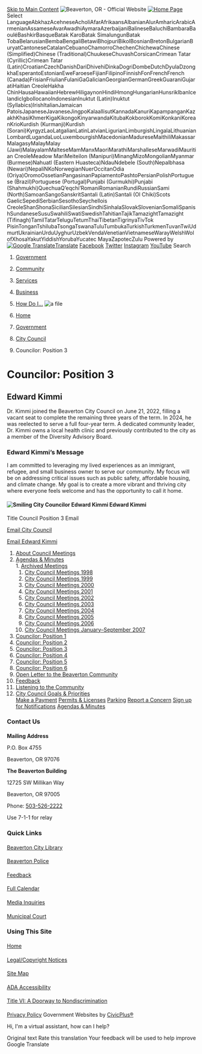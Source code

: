   [Skip to Main Content](https://www.beavertonoregon.gov/839/Councilor-Position-3/)   ![Beaverton, OR - Official Website](images/f37c331bab62ad336d987f8ad9824dd1370c48b4acad4d3393c978772864214e.png)   [![Home Page](images/8de6c92cb9c0e989f1d878fe973f447bbafc281a180c75f533ff2f3ddb31f541.png)](https://www.beavertonoregon.gov/)  Select LanguageAbkhazAcehneseAcholiAfarAfrikaansAlbanianAlurAmharicArabicArmenianAssameseAvarAwadhiAymaraAzerbaijaniBalineseBaluchiBambaraBaouléBashkirBasqueBatak KaroBatak SimalungunBatak TobaBelarusianBembaBengaliBetawiBhojpuriBikolBosnianBretonBulgarianBuryatCantoneseCatalanCebuanoChamorroChechenChichewaChinese (Simplified)Chinese (Traditional)ChuukeseChuvashCorsicanCrimean Tatar (Cyrillic)Crimean Tatar (Latin)CroatianCzechDanishDariDhivehiDinkaDogriDombeDutchDyulaDzongkhaEsperantoEstonianEweFaroeseFijianFilipinoFinnishFonFrenchFrench (Canada)FrisianFriulianFulaniGaGalicianGeorgianGermanGreekGuaraniGujaratiHaitian CreoleHakha ChinHausaHawaiianHebrewHiligaynonHindiHmongHungarianHunsrikIbanIcelandicIgboIlocanoIndonesianInuktut (Latin)Inuktut (Syllabics)IrishItalianJamaican PatoisJapaneseJavaneseJingpoKalaallisutKannadaKanuriKapampanganKazakhKhasiKhmerKigaKikongoKinyarwandaKitubaKokborokKomiKonkaniKoreanKrioKurdish (Kurmanji)Kurdish (Sorani)KyrgyzLaoLatgalianLatinLatvianLigurianLimburgishLingalaLithuanianLombardLugandaLuoLuxembourgishMacedonianMadureseMaithiliMakassarMalagasyMalayMalay (Jawi)MalayalamMalteseMamManxMaoriMarathiMarshalleseMarwadiMauritian CreoleMeadow MariMeiteilon (Manipuri)MinangMizoMongolianMyanmar (Burmese)Nahuatl (Eastern Huasteca)NdauNdebele (South)Nepalbhasa (Newari)NepaliNKoNorwegianNuerOccitanOdia (Oriya)OromoOssetianPangasinanPapiamentoPashtoPersianPolishPortuguese (Brazil)Portuguese (Portugal)Punjabi (Gurmukhi)Punjabi (Shahmukhi)QuechuaQʼeqchiʼRomaniRomanianRundiRussianSami (North)SamoanSangoSanskritSantali (Latin)Santali (Ol Chiki)Scots GaelicSepediSerbianSesothoSeychellois CreoleShanShonaSicilianSilesianSindhiSinhalaSlovakSlovenianSomaliSpanishSundaneseSusuSwahiliSwatiSwedishTahitianTajikTamazightTamazight (Tifinagh)TamilTatarTeluguTetumThaiTibetanTigrinyaTivTok PisinTonganTshilubaTsongaTswanaTuluTumbukaTurkishTurkmenTuvanTwiUdmurtUkrainianUrduUyghurUzbekVendaVenetianVietnameseWarayWelshWolofXhosaYakutYiddishYorubaYucatec MayaZapotecZulu Powered by  [![Google Translate](images/3f3f3a8d0882c4edd13c1755632554f3042dd0f45af91da1e753b94d76c2513f.png)Translate](https://translate.google.com/)   [Facebook](https://www.beavertonoregon.gov/facebook)   [Twitter](https://www.beavertonoregon.gov/twitter)   [Instagram](https://www.beavertonoregon.gov/instagram)   [YouTube](https://www.beavertonoregon.gov/youtube)  Search 

 1.  [Government](https://www.beavertonoregon.gov/27/Government) 
 1.  [Community](https://www.beavertonoregon.gov/31/Community) 
 1.  [Services](https://www.beavertonoregon.gov/101/Services) 
 1.  [Business](https://www.beavertonoregon.gov/35/Business) 
 1.  [How Do I...](https://www.beavertonoregon.gov/9/How-Do-I) 
  ![a file](images/ba6afb5733611b4d55eab95b123278ee02d783720e38e8595b8bcd45d7e03583.jpg)  

 1.  [Home](https://www.beavertonoregon.gov/) 
 1.  [Government](https://www.beavertonoregon.gov/27/Government) 
 1.  [City Council](https://www.beavertonoregon.gov/789/City-Council) 
 1. Councilor: Position 3

# Councilor: Position 3

#### 

## Edward Kimmi

Dr. Kimmi joined the Beaverton City Council on June 21, 2022, filling a vacant seat to complete the remaining three years of the term. In 2024, he was reelected to serve a full four-year term. A dedicated community leader, Dr. Kimmi owns a local health clinic and previously contributed to the city as a member of the Diversity Advisory Board.

### Edward Kimmi’s Message

I am committed to leveraging my lived experiences as an immigrant, refugee, and small business owner to serve our community. My focus will be on addressing critical issues such as public safety, affordable housing, and climate change. My goal is to create a more vibrant and thriving city where everyone feels welcome and has the opportunity to call it home.

####   ![Smiling City Councilor Edward Kimmi](images/85f488a0835aea4e83642b82b2651e7421856f2165d87304e916e89842fdb688.jpg)  Edward Kimmi 

 Title Council Position 3 Email 

 [Email City Council](mailto:citymail@beavertonoregon.gov) 

 [Email Edward Kimmi](mailto:ekimmi@beavertonoregon.gov) 

 1.   [About Council Meetings](https://www.beavertonoregon.gov/792/About-Council-Meetings)  
 1.   [Agendas & Minutes](https://www.beavertonoregon.gov/797/Agendas-Minutes)  [](https://www.beavertonoregon.gov/839/Councilor-Position-3/)  
    1.   [Archived Meetings](https://www.beavertonoregon.gov/1220/Archived-Meetings)  [](https://www.beavertonoregon.gov/839/Councilor-Position-3/)  
       1.   [City Council Meetings 1998](https://www.beavertonoregon.gov/1242/City-Council-Meetings-1998)  
       1.   [City Council Meetings 1999](https://www.beavertonoregon.gov/1241/City-Council-Meetings-1999)  
       1.   [City Council Meetings 2000](https://www.beavertonoregon.gov/1240/City-Council-Meetings-2000)  
       1.   [City Council Meetings 2001](https://www.beavertonoregon.gov/1239/City-Council-Meetings-2001)  
       1.   [City Council Meetings 2002](https://www.beavertonoregon.gov/1238/City-Council-Meetings-2002)  
       1.   [City Council Meetings 2003](https://www.beavertonoregon.gov/1237/City-Council-Meetings-2003)  
       1.   [City Council Meetings 2004](https://www.beavertonoregon.gov/1235/City-Council-Meetings-2004)  
       1.   [City Council Meetings 2005](https://www.beavertonoregon.gov/1233/City-Council-Meetings-2005)  
       1.   [City Council Meetings 2006](https://www.beavertonoregon.gov/1231/City-Council-Meetings-2006)  
       1.   [City Council Meetings January–September 2007](https://www.beavertonoregon.gov/1221/City-Council-Meetings-JanuarySeptember-2)  
 1.   [Councilor: Position 1](https://www.beavertonoregon.gov/832/Councilor-Position-1)  
 1.   [Councilor: Position 2](https://www.beavertonoregon.gov/834/Councilor-Position-2)  
 1.   [Councilor: Position 3](https://www.beavertonoregon.gov/839/Councilor-Position-3)  
 1.   [Councilor: Position 4](https://www.beavertonoregon.gov/848/Councilor-Position-4)  
 1.   [Councilor: Position 5](https://www.beavertonoregon.gov/849/Councilor-Position-5)  
 1.   [Councilor: Position 6](https://www.beavertonoregon.gov/855/Councilor-Position-6)  
 1.   [Open Letter to the Beaverton Community](https://www.beavertonoregon.gov/1107/Open-Letter-to-the-Beaverton-Community)  
 1.   [Feedback](https://beavertonoregon-city.app.transform.civicplus.com/forms/21916)  
 1.   [Listening to the Community](https://www.beavertonoregon.gov/799/Listening-to-the-Community)  
 1.   [City Council Goals & Priorities](https://www.beavertonoregon.gov/1095/City-Council-Goals-Priorities)  
  [Make a Payment](https://www.beavertonoregon.gov/1193/Pay)   [Permits & Licenses](https://www.beavertonoregon.gov/1112/Permits-Licenses)   [Parking](https://www.beavertonoregon.gov/333/Parking)   [Report a Concern](https://www.beavertonoregon.gov/1076/Report-a-Problem)   [Sign up for Notifications](https://www.beavertonoregon.gov/1605/My-Portal)   [Agendas & Minutes](https://www.beavertonoregon.gov/1209/Agendas-Minutes)  

### Contact Us

#### 

 __Mailing Address__ 

P.O. Box 4755

Beaverton, OR 97076

 __The Beaverton Building__ 

12725 SW Millikan Way

Beaverton, OR 97005

Phone: [503-526-2222]() 

Use 7-1-1 for relay

### Quick Links

#### 

  [Beaverton City Library](https://www.beavertonlibrary.org/)  

#### 

  [Beaverton Police](https://www.beavertonpolice.org/)  

#### 

  [Feedback](https://www.beavertonoregon.gov/webfeedback)  

#### 

  [Full Calendar](https://www.beavertonoregon.gov/1197/Community-Events)  

#### 

  [Media Inquiries](https://www.beavertonoregon.gov/484/Media-Inquiries)  

#### 

  [Municipal Court](https://www.beavertonoregon.gov/641/Municipal-Court)  

### Using This Site

#### 

  [Home](https://www.beavertonoregon.gov/)  

#### 

  [Legal/Copyright Notices](https://www.beavertonoregon.gov/legal)  

#### 

  [Site Map](https://www.beavertonoregon.gov/sitemap)  

#### 

  [ADA Accessibility](https://www.beavertonoregon.gov/ada)  

#### 

  [Title VI: A Doorway to Nondiscrimination](https://www.beavertonoregon.gov/titlevi)  

#### 

  [Privacy Policy](https://www.beavertonoregon.gov/privacy)  Government Websites by [CivicPlus®](https://connect.civicplus.com/referral)  

Hi, I'm a virtual assistant, how can I help?

 Original text Rate this translation Your feedback will be used to help improve Google Translate 